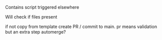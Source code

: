 Contains script triggered elsewhere

Will check if files present

if not copy from template
create PR / commit to main. pr means validation but an extra step
automerge?
